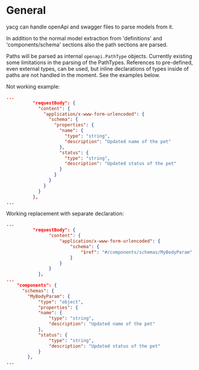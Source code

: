 # General
yacg can handle openApi and swagger files to parse models from it.

In addition to the normal model extraction from 'definitions' and 
'components/schema' sections also the path sections are parsed.

Paths will be parsed as internal `openapi.PathType` objects. Currently
existing some limitations in the parsing of the PathTypes. References
to pre-defined, even external types, can be used, but inline declarations
of types inside of paths are not handled in the moment. See the examples
below.

Not working example:
```json
...
          "requestBody": {
            "content": {
              "application/x-www-form-urlencoded": {
                "schema": {
                  "properties": {
                    "name": {
                      "type": "string",
                      "description": "Updated name of the pet"
                    },
                    "status": {
                      "type": "string",
                      "description": "Updated status of the pet"
                    }
                  }
                }
              }
            }
          },
...
```
Working replacement with separate declaration:
```json
...
          "requestBody": {
                "content": {
                    "application/x-www-form-urlencoded": {
                        "schema": {
                            "$ref": "#/components/schemas/MyBodyParam"
                        }
                    }
                }
            },
...
    "components": {
      "schemas": {
        "MyBodyParam": {
            "type": "object",
            "properties": {
            "name": {
                "type": "string",
                "description": "Updated name of the pet"
            },
            "status": {
                "type": "string",
                "description": "Updated status of the pet"
            }
        },
...
```